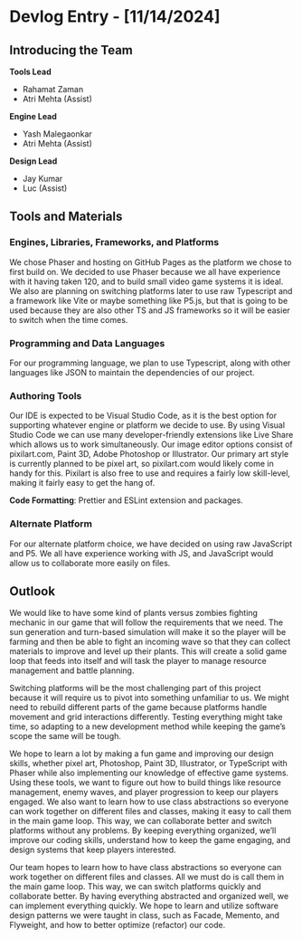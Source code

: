 # Devlog Entry - [11/14/2024]

## Introducing the Team

**Tools Lead**  
- Rahamat Zaman  
- Atri Mehta (Assist)

**Engine Lead**  
- Yash Malegaonkar  
- Atri Mehta (Assist)

**Design Lead**  
- Jay Kumar  
- Luc (Assist)

## Tools and Materials

### Engines, Libraries, Frameworks, and Platforms
We chose Phaser and hosting on GitHub Pages as the platform we chose to first build on. We decided to use Phaser because we all have experience with it having taken 120, and to build small video game systems it is ideal. We also are planning on switching platforms later to use raw Typescript and a framework like Vite or maybe something like P5.js, but that is going to be used because they are also other TS and JS frameworks so it will be easier to switch when the time comes.

### Programming and Data Languages
For our programming language, we plan to use Typescript, along with other languages like JSON to maintain the dependencies of our project.

### Authoring Tools
Our IDE is expected to be Visual Studio Code, as it is the best option for supporting whatever engine or platform we decide to use. By using Visual Studio Code we can use many developer-friendly extensions like Live Share which allows us to work simultaneously. Our image editor options consist of pixilart.com, Paint 3D, Adobe Photoshop or Illustrator. Our primary art style is currently planned to be pixel art, so pixilart.com would likely come in handy for this. Pixilart is also free to use and requires a fairly low skill-level, making it fairly easy to get the hang of.

**Code Formatting**: Prettier and ESLint extension and packages.

### Alternate Platform
For our alternate platform choice, we have decided on using raw JavaScript and P5. We all have experience working with JS, and JavaScript would allow us to collaborate more easily on files.

## Outlook
We would like to have some kind of plants versus zombies fighting mechanic in our game that will follow the requirements that we need. The sun generation and turn-based simulation will make it so the player will be farming and then be able to fight an incoming wave so that they can collect materials to improve and level up their plants. This will create a solid game loop that feeds into itself and will task the player to manage resource management and battle planning.

Switching platforms will be the most challenging part of this project because it will require us to pivot into something unfamiliar to us. We might need to rebuild different parts of the game because platforms handle movement and grid interactions differently. Testing everything might take time, so adapting to a new development method while keeping the game’s scope the same will be tough.

We hope to learn a lot by making a fun game and improving our design skills, whether pixel art, Photoshop, Paint 3D, Illustrator, or TypeScript with Phaser while also implementing our knowledge of effective game systems. Using these tools, we want to figure out how to build things like resource management, enemy waves, and player progression to keep our players engaged. We also want to learn how to use class abstractions so everyone can work together on different files and classes, making it easy to call them in the main game loop. This way, we can collaborate better and switch platforms without any problems. By keeping everything organized, we’ll improve our coding skills, understand how to keep the game engaging, and design systems that keep players interested.

Our team hopes to learn how to have class abstractions so everyone can work together on different files and classes. All we must do is call them in the main game loop. This way, we can switch platforms quickly and collaborate better. By having everything abstracted and organized well, we can implement everything quickly. We hope to learn and utilize software design patterns we were taught in class, such as Facade, Memento, and Flyweight, and how to better optimize (refactor) our code.
